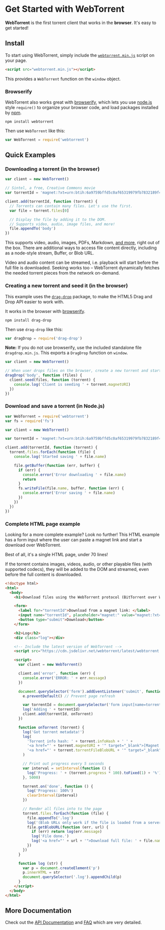 # Get Started with WebTorrent

**WebTorrent** is the first torrent client that works in the **browser**. It's easy
to get started!

## Install

To start using WebTorrent, simply include the
[`webtorrent.min.js`](https://cdn.jsdelivr.net/webtorrent/latest/webtorrent.min.js)
script on your page.

```html
<script src="webtorrent.min.js"></script>
```

This provides a `WebTorrent` function on the `window` object.

### Browserify

WebTorrent also works great with [browserify](http://browserify.org/), which lets
you use [node.js](http://nodejs.org/) style `require()` to organize your browser
code, and load packages installed by [npm](https://npmjs.org/).

```
npm install webtorrent
```

Then use `WebTorrent` like this:

```js
var WebTorrent = require('webtorrent')
```

## Quick Examples

### Downloading a torrent (in the browser)

```js
var client = new WebTorrent()

// Sintel, a free, Creative Commons movie
var torrentId = 'magnet:?xt=urn:btih:6a9759bffd5c0af65319979fb7832189f4f3c35d&dn=sintel.mp4&tr=wss%3A%2F%2Ftracker.btorrent.xyz&tr=wss%3A%2F%2Ftracker.fastcast.nz&tr=wss%3A%2F%2Ftracker.openwebtorrent.com&tr=wss%3A%2F%2Ftracker.webtorrent.io&ws=https%3A%2F%2Fwebtorrent.io%2Ftorrents%2Fsintel-1024-surround.mp4'

client.add(torrentId, function (torrent) {
  // Torrents can contain many files. Let's use the first.
  var file = torrent.files[0]

  // Display the file by adding it to the DOM.
  // Supports video, audio, image files, and more!
  file.appendTo('body')
})
```

This supports video, audio, images, PDFs, Markdown, [and more][render-media], right
out of the box. There are additional ways to access file content directly, including
as a node-style stream, Buffer, or Blob URL.

Video and audio content can be streamed, i.e. playback will start before the full
file is downloaded. Seeking works too – WebTorrent dynamically fetches
the needed torrent pieces from the network on-demand.

### Creating a new torrent and seed it (in the browser)

This example uses the [`drag-drop`][drag-drop] package, to make the HTML5 Drag and
Drop API easier to work with.

It works in the browser with [browserify](http://browserify.org).

```
npm install drag-drop
```

Then use `drag-drop` like this:

```js
var dragDrop = require('drag-drop')
```

**Note:** If you do not use browserify, use the included standalone file
`dragdrop.min.js`. This exports a `DragDrop` function on `window`.

```js
var client = new WebTorrent()

// When user drops files on the browser, create a new torrent and start seeding it!
dragDrop('body', function (files) {
  client.seed(files, function (torrent) {
    console.log('Client is seeding ' + torrent.magnetURI)
  })
})
```

### Download and save a torrent (in Node.js)

```js
var WebTorrent = require('webtorrent')
var fs = require('fs')

var client = new WebTorrent()

var torrentId = 'magnet:?xt=urn:btih:6a9759bffd5c0af65319979fb7832189f4f3c35d&dn=sintel.mp4&tr=wss%3A%2F%2Ftracker.btorrent.xyz&tr=wss%3A%2F%2Ftracker.fastcast.nz&tr=wss%3A%2F%2Ftracker.openwebtorrent.com&tr=wss%3A%2F%2Ftracker.webtorrent.io&ws=https%3A%2F%2Fwebtorrent.io%2Ftorrents%2Fsintel-1024-surround.mp4'

client.add(torrentId, function (torrent) {
  torrent.files.forEach(function (file) {
    console.log('Started saving ' + file.name)

    file.getBuffer(function (err, buffer) {
      if (err) {
        console.error('Error downloading ' + file.name)
        return
      }
      fs.writeFile(file.name, buffer, function (err) {
        console.error('Error saving ' + file.name)
      })
    })
  })
})
```

### Complete HTML page example

Looking for a more complete example? Look no further! This HTML example has a form input
where the user can paste a magnet link and start a download over WebTorrent.

Best of all, it's a single HTML page, under 70 lines!

If the torrent contains images, videos, audio, or other playable files (with supported
codecs), they will be added to the DOM and streamed, even before the full content is
downloaded.

```html
<!doctype html>
<html>
  <body>
    <h1>Download files using the WebTorrent protocol (BitTorrent over WebRTC).</h1>

    <form>
      <label for="torrentId">Download from a magnet link: </label>
      <input name="torrentId", placeholder="magnet:" value="magnet:?xt=urn:btih:6a9759bffd5c0af65319979fb7832189f4f3c35d&dn=sintel.mp4&tr=wss%3A%2F%2Ftracker.btorrent.xyz&tr=wss%3A%2F%2Ftracker.fastcast.nz&tr=wss%3A%2F%2Ftracker.openwebtorrent.com&tr=wss%3A%2F%2Ftracker.webtorrent.io&ws=https%3A%2F%2Fwebtorrent.io%2Ftorrents%2Fsintel-1024-surround.mp4">
      <button type="submit">Download</button>
    </form>

    <h2>Log</h2>
    <div class="log"></div>

    <!-- Include the latest version of WebTorrent -->
    <script src="https://cdn.jsdelivr.net/webtorrent/latest/webtorrent.min.js"></script>

    <script>
      var client = new WebTorrent()

      client.on('error', function (err) {
        console.error('ERROR: ' + err.message)
      })

      document.querySelector('form').addEventListener('submit', function (e) {
        e.preventDefault() // Prevent page refresh

        var torrentId = document.querySelector('form input[name=torrentId]').value
        log('Adding ' + torrentId)
        client.add(torrentId, onTorrent)
      })

      function onTorrent (torrent) {
        log('Got torrent metadata!')
        log(
          'Torrent info hash: ' + torrent.infoHash + ' ' +
          '<a href="' + torrent.magnetURI + '" target="_blank">[Magnet URI]</a> ' +
          '<a href="' + torrent.torrentFileBlobURL + '" target="_blank" download="' + torrent.name + '.torrent">[Download .torrent]</a>'
        )

        // Print out progress every 5 seconds
        var interval = setInterval(function () {
          log('Progress: ' + (torrent.progress * 100).toFixed(1) + '%')
        }, 5000)

        torrent.on('done', function () {
          log('Progress: 100%')
          clearInterval(interval)
        })

        // Render all files into to the page
        torrent.files.forEach(function (file) {
          file.appendTo('.log')
          log('(Blob URLs only work if the file is loaded from a server. "http//localhost" works. "file://" does not.)')
          file.getBlobURL(function (err, url) {
            if (err) return log(err.message)
            log('File done.')
            log('<a href="' + url + '">Download full file: ' + file.name + '</a>')
          })
        })
      }

      function log (str) {
        var p = document.createElement('p')
        p.innerHTML = str
        document.querySelector('.log').appendChild(p)
      }
    </script>
  </body>
</html>
```

## More Documentation

Check out the [API Documentation](/docs) and [FAQ](/faq) which are very detailed.

[render-media]: https://github.com/feross/render-media/blob/master/index.js#L12-L20
[drag-drop]: https://npmjs.com/package/drag-drop
